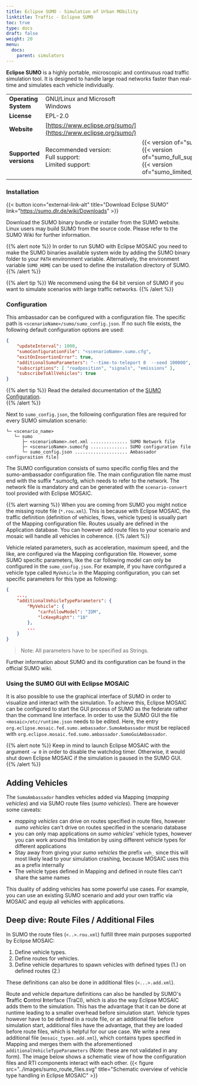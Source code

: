 ```yaml
---
title: Eclipse SUMO - Simulation of Urban MObility
linktitle: Traffic - Eclipse SUMO
toc: true
type: docs
draft: false
weight: 20
menu:
  docs:
    parent: simulators
---
```

**Eclipse SUMO** is a highly portable, microscopic and continuous road traffic
simulation tool. It is designed to handle large road networks faster than real-time and simulates each vehicle
 individually.

|                        |                                                      | |
|------------------------|------------------------------------------------------|-|
| **Operating System**   | GNU/Linux and Microsoft Windows                      | |
| **License**            | EPL-2.0                                              | |
| **Website**            | [https://www.eclipse.org/sumo/](https://www.eclipse.org/sumo/) | |
| **Supported versions** | Recommended version:<br>Full support:<br>Limited support: | {{< version of="sumo" >}}<br>{{< version of="sumo_full_support" >}}<br>{{< version of="sumo_limited_support">}} |
|                        |                                                      | |

### Installation

{{< button icon="external-link-alt" title="Download Eclipse SUMO" link="https://sumo.dlr.de/wiki/Downloads" >}}

Download the SUMO binary bundle or installer from the SUMO website. Linux users may build SUMO from the source code.
Please refer to the
SUMO Wiki for further information.

{{% alert note %}}
In order to run SUMO with Eclipse MOSAIC you need to make the SUMO binaries available system wide by adding the SUMO
binary folder to your
`PATH` environment variable. Alternatively, the environment variable `SUMO_HOME` can be used to
define the installation directory of SUMO.
{{% /alert %}}

{{% alert tip %}}
We recommend using the 64 bit version of SUMO if you want to simulate scenarios with large traffic networks.
{{% /alert %}}

### Configuration


This ambassador can be configured with a configuration file. The specific path is `<scenarioName>/sumo/sumo_config.json`.
If no such file exists, the following default configuration options are used:

```json
{ 
    "updateInterval": 1000, 
    "sumoConfigurationFile": "<scenarioName>.sumo.cfg", 
    "exitOnInsertionError": true, 
    "additionalSumoParameters": "--time-to-teleport 0  --seed 100000", 
    "subscriptions": [ "roadposition", "signals", "emissions" ],
    "subscribeToAllVehicles": true
}
```

{{% alert tip %}}
Read the detailed documentation of the [SUMO Configuration](/docs/mosaic_configuration/sumo_config).  
{{% /alert %}}

Next to `sumo_config.json`, the following configuration files are required for every SUMO simulation scenario:

```plaintext
└─ <scenario_name>
   └─ sumo
      ├─ <scenarioName>.net.xml .............. SUMO Network file
      ├─ <scenarioName>.sumocfg .............. SUMO configuration file
      └─ sumo_config.json .................... Ambassador configuraition file]
```

The SUMO configuration consists of sumo specific config files and the sumo-ambassador configuration
file. The main configuration file name must end with the suffix *.sumocfg, which needs to refer to the network.
The network file is mandatory and can be generated with the `scenario-convert` tool provided with Eclipse MOSAIC.

{{% alert warning %}}
When you are coming from SUMO you might notice the missing route file (`*.rou.xml`). This is because with Eclipse MOSAIC, 
the traffic definition (definition of vehicles, flows, vehicle types) is usually part of the Mapping configuration file. Routes
usually are defined in the Application database. You can however add route files to your scenario and mosaic will handle
all vehicles in coherence.
{{% /alert %}}

Vehicle related parameters, such as acceleration, maximum speed, and the like, are configured via the Mapping configuration file. However,
some SUMO specific parameters, like the car following model can only be configured in the `sumo_config.json`. For example, if you have
configured a vehicle type called `MyVehicle` in the Mapping configuration, you can set specific parameters for this type as following:

```json
{
    ...,
    "additionalVehicleTypeParameters": {
        "MyVehicle": {
            "carFollowModel": "IDM",
            "lcKeepRight": "10"
        },
        ...
    }
}
```

>Note: All parameters have to be specified as Strings.

Further information about SUMO and its configuration can be found in the official SUMO wiki.

### Using the SUMO GUI with Eclipse MOSAIC

It is also possible to use the graphical interface of SUMO in order to visualize and interact with the simulation.
To
achieve this, Eclipse MOSAIC can be configured to start the GUI process of SUMO as the federate rather than the
command
line interface. In order to use the SUMO GUI the file `<mosaic>/etc/runtime.json` needs to be edited.
Here, the entry
`org.eclipse.mosaic.fed.sumo.ambassador.SumoAmbassador` must be
replaced with
`org.eclipse.mosaic.fed.sumo.ambassador.SumoGuiAmbassador`.

{{% alert note %}}
Keep in mind to launch Eclipse MOSAIC with the argument `-w 0` in order to disable the watchdog timer.
Otherwise, it
would shut down Eclipse MOSAIC if the simulation is paused in the SUMO GUI.
{{% /alert %}}

## Adding Vehicles
The `SumoAmbassador` handles vehicles added via Mapping (*mapping vehicles*) and via SUMO route files (*sumo vehicles*).
There are however some caveats:
* *mapping vehicles* can drive on routes specified in route files, however *sumo vehicles* can't drive on routes specified in the scenario
database
* you can only map applications on *sumo vehicles'* vehicle types, however you can work around this limitation by using
  different vehicle types for different applications
* Stay away from giving your *sumo vehicles* the prefix `veh_` since this will most likely lead to your simulation crashing, because
  MOSAIC uses this as a prefix internally
* The vehicle types defined in Mapping and defined in route files can't share the same names

This duality of adding vehicles has some powerful use cases. For example, you can use an existing SUMO scenario and add your own
traffic via MOSAIC and equip all vehicles with applications.


## Deep dive: Route Files / Additional Files

In SUMO the route files (`<..>.rou.xml`) fulfill three main purposes supported by Eclipse MOSAIC:
1. Define vehicle types.
2. Define routes for vehicles.
3. Define vehicle departures to spawn vehicles with defined types (1.) on defined routes (2.)

These definitions can also be done in additional files (`<...>.add.xml`).

Route and vehicle departure definitions can also be handled by SUMO's **Tr**affic **C**ontrol **I**nterface (TraCI), which is also
the way Eclipse MOSAIC adds them to the simulation. This has the advantage that it can be done at runtime leading to a smaller overhead
before simulation start. Vehicle types however have to be defined in a route file, or an additional file before simulation start,
additional files have the advantage, that they are loaded before route files, which is helpful for our use case.
We write a new additional file (`mosaic_types.add.xml`), which contains types specified in Mapping and merges them
with the aforementioned `additionalVehicleTypeParameters` (Note: these are not validated in any form). The image below shows
a schematic view of how the configuration files and RTI components interact with each other.
{{< figure src="../images/sumo_route_files.svg" title="Schematic overview of vehicle type handling in Eclipse MOSAIC" >}}